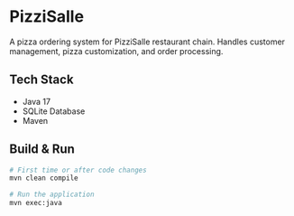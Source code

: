 # PizziSalle

A pizza ordering system for PizziSalle restaurant chain. Handles customer management, pizza customization, and order processing.

## Tech Stack

- Java 17
- SQLite Database
- Maven

## Build & Run

```bash
# First time or after code changes
mvn clean compile

# Run the application
mvn exec:java
```